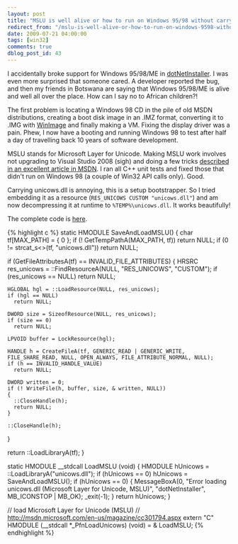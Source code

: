 ```yaml
---
layout: post
title: "MSLU is well alive or how to run on Windows 95/98 without carrying unicows.dll"
redirect_from: "/mslu-is-well-alive-or-how-to-run-on-windows-9598-without-carrying-unicowsdll/"
date: 2009-07-21 04:00:00
tags: [win32]
comments: true
dblog_post_id: 43
---
```

I accidentally broke support for Windows 95/98/ME in [dotNetInstaller](https://github.com/dblock/dotnetinstaller). I was even more surprised that someone cared. A developer reported the bug, and then my friends in Botswana are saying that Windows 95/98/ME is alive and well all over the place. How can I say no to African children?!

The first problem is locating a Windows 98 CD in the pile of old MSDN distributions, creating a boot disk image in an .IMZ format, converting it to .IMG with [WinImage](http://www.winimage.com/index.html) and finally making a VM. Fixing the display driver was a pain. Phew, I now have a booting and running Windows 98 to test after half a day of travelling back 10 years of software development.

MSLU stands for Microsoft Layer for Unicode. Making MSLU work involves not upgrading to Visual Studio 2008 (sigh) and doing a few tricks [described in an excellent article in MSDN](http://msdn.microsoft.com/en-us/magazine/cc301794.aspx). I ran all C++ unit tests and fixed those that didn't run on Windows 98 (a couple of Win32 API calls only). Good.

Carrying unicows.dll is annoying, this is a setup bootstrapper. So I tried embedding it as a resource (`RES_UNICOWS CUSTOM "unicows.dll"`) and am now decompressing it at runtime to `%TEMP%\unicows.dll`. It works beautifully!

The complete code is [here](https://github.com/dotnetinstaller/dotnetinstaller/blob/2.4/dotNetInstallerLib/MSLU.cpp).

{% highlight c %}
static HMODULE SaveAndLoadMSLU()
{
  char tf[MAX_PATH] = { 0 };
  if (! GetTempPathA(MAX_PATH, tf))
    return NULL;
  if (0 != strcat_s<>(tf, "unicows.dll"))
    return NULL;

  if (GetFileAttributesA(tf) == INVALID_FILE_ATTRIBUTES)
  {
    HRSRC res_unicows = ::FindResourceA(NULL, "RES_UNICOWS", "CUSTOM");
    if (res_unicows == NULL)
      return NULL;

    HGLOBAL hgl = ::LoadResource(NULL, res_unicows);
    if (hgl == NULL)
      return NULL;

    DWORD size = SizeofResource(NULL, res_unicows);
    if (size == 0)
      return NULL;

    LPVOID buffer = LockResource(hgl);

    HANDLE h = CreateFileA(tf, GENERIC_READ | GENERIC_WRITE, FILE_SHARE_READ, NULL, OPEN_ALWAYS, FILE_ATTRIBUTE_NORMAL, NULL);
    if (h == INVALID_HANDLE_VALUE)
      return NULL;

    DWORD written = 0;
    if (! WriteFile(h, buffer, size, & written, NULL))
    {
      ::CloseHandle(h);
      return NULL;
    }

    ::CloseHandle(h);
  }

  return ::LoadLibraryA(tf);
}

static HMODULE __stdcall LoadMSLU (void)
{
  HMODULE hUnicows = ::LoadLibraryA("unicows.dll");
  if (hUnicows == 0) hUnicows = SaveAndLoadMSLU();
  if (hUnicows == 0)
  {
    MessageBoxA(0, "Error loading unicows.dll (Microsoft Layer for Unicode, MSLU)", "dotNetInstaller", MB_ICONSTOP | MB_OK);
    _exit(-1);
  }
  return hUnicows;
}

// load Microsoft Layer for Unicode (MSLU)
// http://msdn.microsoft.com/en-us/magazine/cc301794.aspx
extern "C" HMODULE (__stdcall *_PfnLoadUnicows) (void) = & LoadMSLU;
{% endhighlight %}
